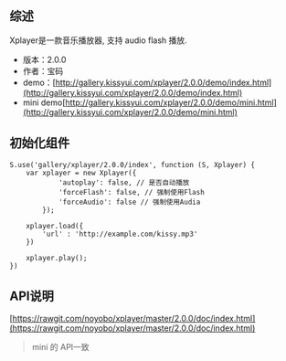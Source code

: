 ## 综述

Xplayer是一款音乐播放器, 支持 audio flash 播放.

* 版本：2.0.0
* 作者：宝码
* demo：[http://gallery.kissyui.com/xplayer/2.0.0/demo/index.html](http://gallery.kissyui.com/xplayer/2.0.0/demo/index.html)
* mini demo[http://gallery.kissyui.com/xplayer/2.0.0/demo/mini.html](http://gallery.kissyui.com/xplayer/2.0.0/demo/mini.html)

## 初始化组件

    S.use('gallery/xplayer/2.0.0/index', function (S, Xplayer) {
        var xplayer = new Xplayer({
                'autoplay': false, // 是否自动播放
                'forceFlash': false, // 强制使用Flash
                'forceAudio': false // 强制使用Audia
            });

        xplayer.load({
            'url' : 'http://example.com/kissy.mp3'
        })

        xplayer.play();
    })

## API说明

[https://rawgit.com/noyobo/xplayer/master/2.0.0/doc/index.html](https://rawgit.com/noyobo/xplayer/master/2.0.0/doc/index.html)

> mini 的 API一致